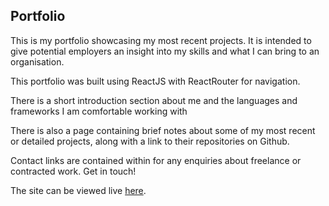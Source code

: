 <h2>Portfolio</h2>

<p> This is my portfolio showcasing my most recent projects. It is intended to give potential employers an insight into my skills and what I can bring to an organisation.<p/>
  
<p>This portfolio was built using ReactJS with ReactRouter for navigation.</p>

<p>There is a short introduction section about me and the languages and frameworks I am comfortable working with</p>

<p>There is also a page containing brief notes about some of my most recent or detailed projects, along with a link to their repositories on Github.</p>

<p>Contact links are contained within for any enquiries about freelance or contracted work. Get in touch!</p>

<p>The site can be viewed live <a href='https://tomnpython.github.io/Portfolio'>here</a>.
